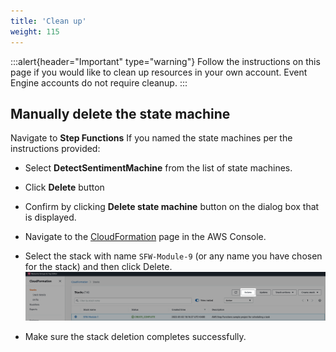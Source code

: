 ```yaml
---
title: 'Clean up'
weight: 115
---
```


:::alert{header="Important" type="warning"}
Follow the instructions on this page if you would like to clean up resources in your own account. Event Engine accounts do not require cleanup.
:::

## Manually delete the state machine

Navigate to **Step Functions**
If you named the state machines per the instructions provided:

- Select **DetectSentimentMachine** from the list of state machines.
- Click **Delete** button
- Confirm by clicking **Delete state machine** button on the dialog box that is displayed.

- Navigate to the [CloudFormation](https://console.aws.amazon.com/cloudformation/home) page in the AWS Console.
- Select the stack with name `SFW-Module-9` (or any name you have chosen for the stack) and then click Delete.
  ![Supprimer la pile CloudFormation](/static/img/setup/setup-cloudformation-delete.png)
- Make sure the stack deletion completes successfully.
